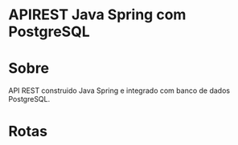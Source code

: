 # APIREST Java Spring com PostgreSQL


# Sobre
API REST construido Java Spring e integrado com banco de dados PostgreSQL.


# Rotas

